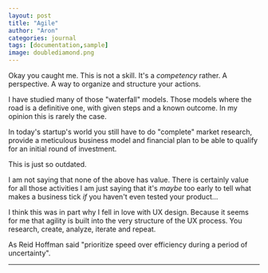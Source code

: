 ```yaml
---
layout: post
title: "Agile"
author: "Aron"
categories: journal
tags: [documentation,sample]
image: doublediamond.png
---
```


Okay you caught me. This is not a skill. It's a *competency* rather. A perspective. A way to organize and structure your actions.

I have studied many of those "waterfall" models. Those models where the road is a definitive one, with given steps and a known outcome. In my opinion this is rarely the case. 

In today's startup's world you still have to do "complete" market research, provide a meticulous business model and financial plan to be able to qualify for an initial round of investment.

This is just so outdated.

I am not saying that none of the above has value. There is certainly value for all those activities I am just saying that it's *maybe* too early to tell what makes a business tick *if* you haven't even tested your product...

I think this was in part why I fell in love with UX design. Because it seems for me that agility is built into the very structure of the UX process. You research, create, analyze, iterate and repeat.

As Reid Hoffman said "prioritize speed over efficiency during a period of uncertainty". 

---


